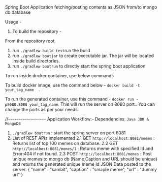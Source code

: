 Spring Boot Application fetching/posting contents as JSON from/to mongo db database 

Usage - 

1. To build the repository - 

From the repository root, 

1. run `./gradlew build test`run the build
2. run `./gradlew bootjar` to create executable jar. The jar will be located inside build directories.
3. run `./gradlew bootrun` to directly start the spring boot application 

To run inside docker container, use below commands

To build docker image, use the command below - `docker build -t your_tag_name  .`

To run the generated container, use this command - `docker run -p8080:8080 your_tag_name`. This will run the server on 8080 port.. You can change the ports as per your needs. 

//-------------------
Application Workflow:- 
Dependencies: `Java JDK & MongoDB`

1. `./gradlew bootrun` : start the spring server on port 8081
2. List of REST APIs implemented 
    2.1 GET `http://localhost:8081/memes` : Returns list of top 100 memes on database.
    2.2 GET `http://localhost:8081/memes/1` : Returns meme with specified Id and Error:404 if not found.
    2.3 POST `http://localhost:8081/memes` : Post unique memes to mongo db (Name,Caption and URL should be unique) and returns the generated unique meme Id
        JSON Data posted to the server: 
        {
            "name" : "sambit",
            "caption" : "smaple meme",
            "url" : "dummy url"
        }


